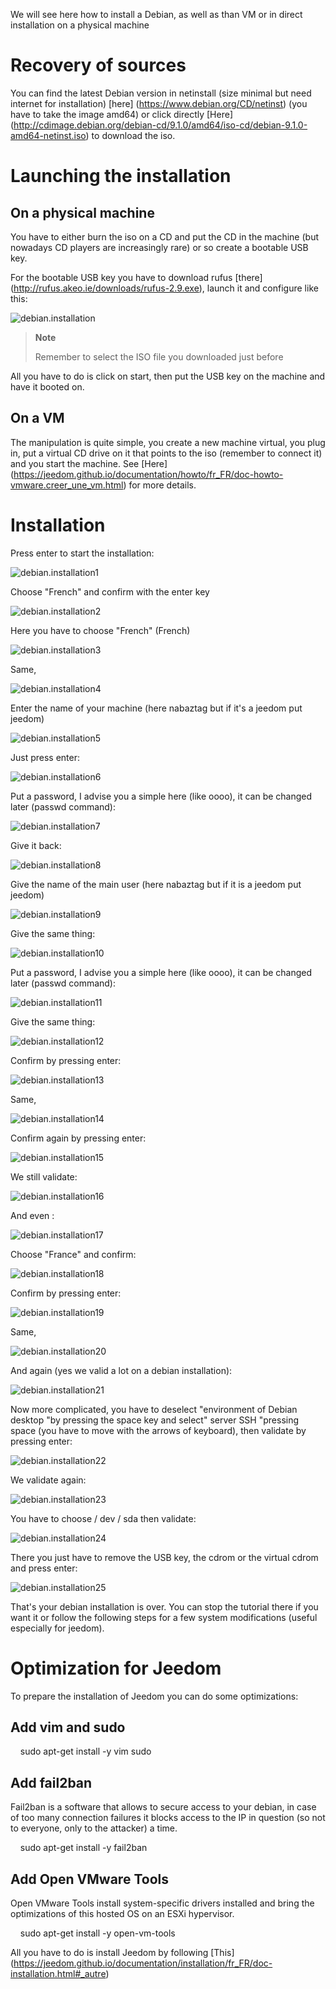 We will see here how to install a Debian, as well as
than VM or in direct installation on a physical machine

Recovery of sources
========================

You can find the latest Debian version in netinstall (size
minimal but need internet for installation)
[here] (https://www.debian.org/CD/netinst) (you have to take the image
amd64) or click directly
[Here] (http://cdimage.debian.org/debian-cd/9.1.0/amd64/iso-cd/debian-9.1.0-amd64-netinst.iso)
to download the iso.

Launching the installation
===========================

On a physical machine
------------------------

You have to either burn the iso on a CD and put the CD in the machine
(but nowadays CD players are increasingly rare) or so
create a bootable USB key.

For the bootable USB key you have to download rufus
[there] (http://rufus.akeo.ie/downloads/rufus-2.9.exe), launch it and
configure like this:

![debian.installation](../images/debian.installation.PNG)

> **Note**
>
> Remember to select the ISO file you downloaded
> just before

All you have to do is click on start, then put the USB key
on the machine and have it booted on.

On a VM
----------

The manipulation is quite simple, you create a new machine
virtual, you plug in, put a virtual CD drive on it that points
to the iso (remember to connect it) and you start the machine. See
[Here] (https://jeedom.github.io/documentation/howto/fr_FR/doc-howto-vmware.creer_une_vm.html)
for more details.

Installation
============

Press enter to start the installation:

![debian.installation1](../images/debian.installation1.PNG)

Choose "French" and confirm with the enter key

![debian.installation2](../images/debian.installation2.PNG)

Here you have to choose "French" (French)

![debian.installation3](../images/debian.installation3.PNG)

Same,

![debian.installation4](../images/debian.installation4.PNG)

Enter the name of your machine (here nabaztag but if it's a jeedom
put jeedom)

![debian.installation5](../images/debian.installation5.PNG)

Just press enter:

![debian.installation6](../images/debian.installation6.PNG)

Put a password, I advise you a simple here (like oooo),
it can be changed later (passwd command):

![debian.installation7](../images/debian.installation7.PNG)

Give it back:

![debian.installation8](../images/debian.installation8.PNG)

Give the name of the main user (here nabaztag but if it is a
jeedom put jeedom)

![debian.installation9](../images/debian.installation9.PNG)

Give the same thing:

![debian.installation10](../images/debian.installation10.PNG)

Put a password, I advise you a simple here (like oooo),
it can be changed later (passwd command):

![debian.installation11](../images/debian.installation11.PNG)

Give the same thing:

![debian.installation12](../images/debian.installation12.PNG)

Confirm by pressing enter:

![debian.installation13](../images/debian.installation13.PNG)

Same,

![debian.installation14](../images/debian.installation14.PNG)

Confirm again by pressing enter:

![debian.installation15](../images/debian.installation15.PNG)

We still validate:

![debian.installation16](../images/debian.installation16.PNG)

And even :

![debian.installation17](../images/debian.installation17.PNG)

Choose "France" and confirm:

![debian.installation18](../images/debian.installation18.PNG)

Confirm by pressing enter:

![debian.installation19](../images/debian.installation19.PNG)

Same,

![debian.installation20](../images/debian.installation20.PNG)

And again (yes we valid a lot on a debian installation):

![debian.installation21](../images/debian.installation21.PNG)

Now more complicated, you have to deselect "environment of
Debian desktop "by pressing the space key and select" server
SSH "pressing space (you have to move with the arrows of
keyboard), then validate by pressing enter:

![debian.installation22](../images/debian.installation22.PNG)

We validate again:

![debian.installation23](../images/debian.installation23.PNG)

You have to choose / dev / sda then validate:

![debian.installation24](../images/debian.installation24.PNG)

There you just have to remove the USB key, the cdrom or the virtual cdrom
and press enter:

![debian.installation25](../images/debian.installation25.PNG)

That's your debian installation is over. You can stop the
tutorial there if you want it or follow the following steps for a few
system modifications (useful especially for jeedom).

Optimization for Jeedom
========================

To prepare the installation of Jeedom you can do some
optimizations:

Add vim and sudo
-------------------

    sudo apt-get install -y vim sudo

Add fail2ban
----------------

Fail2ban is a software that allows to secure access to your debian,
in case of too many connection failures it blocks access to
the IP in question (so not to everyone, only to the attacker) a
time.

    sudo apt-get install -y fail2ban

Add Open VMware Tools
-----------------------------

Open VMware Tools install system-specific drivers
installed and bring the optimizations of this hosted OS
on an ESXi hypervisor.

    sudo apt-get install -y open-vm-tools

All you have to do is install Jeedom by following
[This] (https://jeedom.github.io/documentation/installation/fr_FR/doc-installation.html#_autre)
